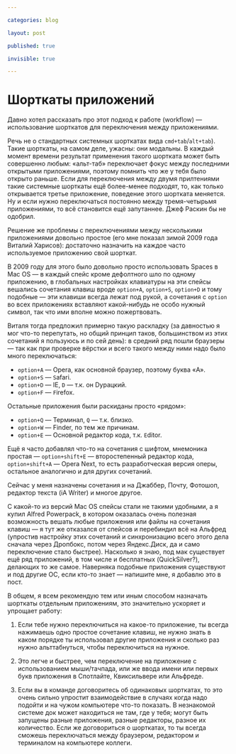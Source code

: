 ```yaml
---

categories: blog

layout: post

published: true

invisible: true

---
```


# Шорткаты приложений

Давно хотел рассказать про этот подход к работе (workflow) — использование шорткатов для переключения между приложениями.

Речь не о стандартных системных шорткатах вида `cmd+tab`/`alt+tab`). Такие шорткаты, на самом деле, ужасны: они модальны. В каждый момент времени результат применения такого шортката может быть совершенно любым: «альт-таб» переключает фокус между последними открытыми приложениями, поэтому помнить что же у тебя было открыто раньше. Если для переключения между двумя прилтениями такие системные шорткаты ещё более-менее подходят, то, как только открывается третье приложение, поведение этого шортката меняется. Ну и если нужно переключаться постоянно между тремя-четырьмя приложениями, то всё становится ещё запутаннее. Джеф Раскин бы не одобрил.

Решение же проблемы с переключениями между несколькими приложениями довольно простое (его мне показал зимой 2009 года Виталий Харисов): достаточно назначить на каждое часто используемое приложению свой шорткат.

В 2009 году для этого было довольно просто использовать Spaces в Mac OS — в каждый спейс кроме дефолтного шло по одному приложению, в глобальных настройках клавиатуры на эти спейсы вешались сочетания клавиш вроде `option+A`, `option+S`, `option+D` и тому подобные — эти клавиши всегда лежат под рукой, а сочетания с `option` во всех приложениях вставляют какой-нибудь не особо нужный символ, так что ими вполне можно пожертвовать.

Виталя тогда предложил примерно такую раскладку (за давностью я мог что-то перепутать, но общий принцип таков, большинством из этих сочетаний я пользуюсь и по сей день): в средний ряд пошли браузеры — так как при проверке вёрстки и всего такого между ними надо было много переключаться:

- `option+A` — Opera, как основной браузер, поэтому буква «A».
- `option+S` — `S`afari.
- `option+D` — IE, `D` — т.к. он Dурацкий.
- `option+F` — `F`irefox.

Остальные приложения были раскиданы просто «рядом»:

- `option+Q` — Терминал, `Q` — т.к. близко.
- `option+W` — Finder, по тем же причинам.
- `option+E` — Основной редактор кода, т.к. `E`ditor.

Ещё я часто добавлял что-то на сочетания с шифтом, мнемоника простая — `option+shift+E` — второстепенный редактор кода, `option+shift+A` — Opera Next, то есть разработческая версия оперы, остальное аналогично и для других сочетаний.

Сейчас у меня назначены сочетания и на Джаббер, Почту, Фотошоп, редактор текста (iA Writer) и многое другое.

С какой-то из версий Mac OS спейсы стали не такими удобными, а я купил Alfred Powerpack, в котором оказалась очень полезная возможность вешать любые приложения или файлы на сочетания клавиш — я тут же отказался от спейсов и перебиндил всё на Альфред (упростив настройку этих сочетаний и синхронизацию всего этого дела сначала через Дропбокс, потом через Яндекс.Диск, да и само переключение стало быстрее). Насколько я знаю, под мак существует ещё ряд приложений, в том числе и бесплатных (QuickSilver?), делающих то же самое. Наверняка подобные приложения существуют и под другие ОС, если кто-то знает — напишите мне, я добавлю это в пост.


В общем, я всем рекомендую тем или иным способом назначать шорткаты отдельным приложениям, это значительно ускоряет и упрощает работу:

1. Если тебе нужно переключиться на какое-то приложение, ты всегда нажимаешь одно простое сочетание клавиш, не нужно знать в каком порядке ты использовал другие приложения и сколько раз нужно альттабнуться, чтобы переключиться на нужное.

2. Это легче и быстрее, чем переключение на приложение с использованием мыши/тачпада, или же ввода имени или первых букв приложения в Спотлайте, Квиксильвере или Альфреде.

3. Если вы в команде договоритесь об одинаковых шорткатах, то это очень сильно упростит взаимодействие в случаях когда надо подойти и на чужом компьютере что-то показать. В незнакомой системе док может находиться не там, где у тебя; могут быть запущены разные приложения, разные редакторы, разное их количество. Если же договориться о шорткатах, то ты всегда сможешь переключаться между браузером, редактором и терминалом на компьютере коллеги.
